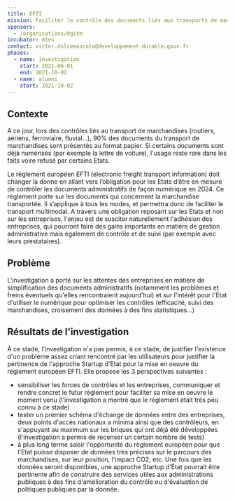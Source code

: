 ```yaml
---
title: EFTI
mission: Faciliter le contrôle des documents liés aux transports de marchandise
sponsors:
  - /organisations/dgitm
incubator: mtes
contact: victor.dolcemascolo@developpement-durable.gouv.fr
phases:
  - name: investigation
    start: 2021-06-01
    end: 2021-10-02
  - name: alumni
    start: 2021-10-02
---
```

## Contexte

A ce jour, lors des contrôles liés au transport de marchandises (routiers, aériens, ferroviaire, fluvial...), 90% des documents du transport de marchandises sont présentés au format papier. Si certains documents sont déjà numérisés (par exemple la lettre de voiture), l'usage reste rare dans les faits voire refusé par certains Etats. 

Le règlement européen EFTI (electronic freight transport information) doit changer la donne en allant vers l’obligation pour les Etats d’être en mesure de contrôler les documents administratifs de façon numérique en 2024. Ce règlement porte sur les documents qui concernent la marchandise transportée. Il s’applique à tous les modes, et permettra donc de faciliter le transport multimodal. A travers une obligation reposant sur les Etats et non sur les entreprises, l'enjeu est de susciter naturellement l'adhésion des entreprises, qui pourront faire des gains importants en matière de gestion administrative mais également de contrôle et de suivi (par exemple avec leurs prestataires). 

## Problème

L'investigation a porté sur les attentes des entreprises en matière de simplification des documents administratifs (notamment les problèmes et freins éventuels qu'elles rencontraient aujourd'hui) et sur l'intérêt pour l'Etat d'utiliser le numérique pour optimiser les contrôles (efficacité, suivi des marchandises, croisement des données à des fins statistiques...) 

## Résultats de l'investigation

À ce stade, l'investigation n'a pas permis, à ce stade, de justifier l'existence d'un problème assez criant rencontré par les utilisateurs pour justifier la pertinence de l'approche Startup d'Etat pour la mise en oeuvre du règlement européen EFTI. Elle propose les 3 perspectives suivantes : 
* sensibiliser les forces de contrôles et les entreprises, communiquer et rendre concret le futur règlement pour faciliter sa mise en oeuvre le moment venu (l'investigation a montré que le réglement était très peu connu à ce stade)
* tester un premier schéma d'échange de données entre des entreprises, deux points d'accès nationaux a minima ainsi que des contrôleurs, en s'appuyant au maximum sur les briques qui ont déjà été développées (l'investigation a permis de recenser un certain nombre de tests)
* à plus long terme saisir l'opportunité du règlement européen pour que l'Etat puisse disposer de données très précises sur le parcours des marchandises, sur leur position, l'impact CO2, etc. Une fois que les données seront disponibles, une approche Startup d'État pourrait être pertinente afin de construire des services utiles aux administrations publiques à des fins d'amélioration du contrôle ou d'évaluation de politiques publiques par la donnée. 
